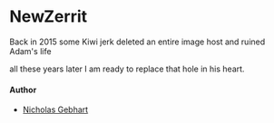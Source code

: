 # NewZerrit

Back in 2015 some Kiwi jerk deleted an entire image host and ruined Adam's life

all these years later I am ready to replace that hole in his heart.

#### Author

-   [Nicholas Gebhart](https://gebhart.dev/)

